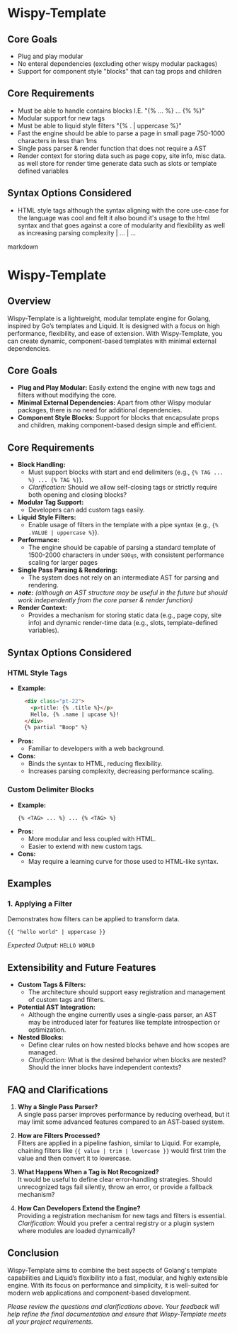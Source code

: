 # Wispy-Template

## Core Goals
- Plug and play modular
- No enteral dependencies (excluding other wispy modular packages)
- Support for component style "blocks" that can tag props and children

## Core Requirements
- Must be able to handle contains blocks I.E. "{% <TAG> ... %} ... {% <TAG> %}"
- Modular support for new tags
- Must be able to liquid style filters "{% .<value> | uppercase %}"
- Fast the engine should be able to parse a page in small page  750-1000 characters in less than 1ms
- Single pass parser & render function that does not require a AST 
- Render context for storing data such as page copy, site info, misc data. as well store for render time generate data such as slots or template defined variables

## Syntax Options Considered
- HTML style tags although the syntax aligning with the core use-case for the language was cool and felt it also bound it's usage to the html syntax and that goes against a core of modularity and flexibility as well as increasing parsing complexity
| <For for="x" as="y"> ... </For>
| <If> ... <If/>




markdown
# Wispy-Template

## Overview
Wispy-Template is a lightweight, modular template engine for Golang, inspired by Go’s templates and Liquid. It is designed with a focus on high performance, flexibility, and ease of extension. With Wispy-Template, you can create dynamic, component-based templates with minimal external dependencies.

## Core Goals
- **Plug and Play Modular:** Easily extend the engine with new tags and filters without modifying the core.
- **Minimal External Dependencies:** Apart from other Wispy modular packages, there is no need for additional dependencies.
- **Component Style Blocks:** Support for blocks that encapsulate props and children, making component-based design simple and efficient.

## Core Requirements
- **Block Handling:** 
  - Must support blocks with start and end delimiters (e.g., `{% TAG ... %} ... {% TAG %}`).
  - *Clarification:* Should we allow self-closing tags or strictly require both opening and closing blocks?
- **Modular Tag Support:** 
  - Developers can add custom tags easily.
- **Liquid Style Filters:** 
  - Enable usage of filters in the template with a pipe syntax (e.g., `{% .VALUE | uppercase %}`).
- **Performance:** 
  - The engine should be capable of parsing a standard template of 1500-2000 characters in under `500ųs`, with consistent performance scaling for larger pages
- **Single Pass Parsing & Rendering:** 
  - The system does not rely on an intermediate AST for parsing and rendering.
- ***note:*** *(although an AST structure may be useful in the future but should work independently from the core parser & render function)*
- **Render Context:** 
  - Provides a mechanism for storing static data (e.g., page copy, site info) and dynamic render-time data (e.g., slots, template-defined variables).

## Syntax Options Considered
### HTML Style Tags
- **Example:**
  ```html
    <div class="pt-22">
      <p>title: {% .title %}</p>
      Hello, {% .name | upcase %}!
    </div>
    {% partial "Boop" %}
  ```
- **Pros:** 
  - Familiar to developers with a web background.
- **Cons:** 
  - Binds the syntax to HTML, reducing flexibility.
  - Increases parsing complexity, decreasing performance scaling.

### Custom Delimiter Blocks
- **Example:**
  ```liquid
  {% <TAG> ... %} ... {% <TAG> %}
  ```
- **Pros:** 
  - More modular and less coupled with HTML.
  - Easier to extend with new custom tags.
- **Cons:** 
  - May require a learning curve for those used to HTML-like syntax.

## Examples

### 1. Applying a Filter
Demonstrates how filters can be applied to transform data.
```liquid
{{ "hello world" | uppercase }}
```
*Expected Output:* `HELLO WORLD`

## Extensibility and Future Features
- **Custom Tags & Filters:** 
  - The architecture should support easy registration and management of custom tags and filters.
- **Potential AST Integration:** 
  - Although the engine currently uses a single-pass parser, an AST may be introduced later for features like template introspection or optimization.
- **Nested Blocks:**
  - Define clear rules on how nested blocks behave and how scopes are managed.
  - *Clarification:* What is the desired behavior when blocks are nested? Should the inner blocks have independent contexts?

## FAQ and Clarifications
1. **Why a Single Pass Parser?**  
   A single pass parser improves performance by reducing overhead, but it may limit some advanced features compared to an AST-based system.
   
2. **How are Filters Processed?**  
   Filters are applied in a pipeline fashion, similar to Liquid. For example, chaining filters like `{{ value | trim | lowercase }}` would first trim the value and then convert it to lowercase.
   
3. **What Happens When a Tag is Not Recognized?**  
   It would be useful to define clear error-handling strategies. Should unrecognized tags fail silently, throw an error, or provide a fallback mechanism?
   
4. **How Can Developers Extend the Engine?**  
   Providing a registration mechanism for new tags and filters is essential. *Clarification:* Would you prefer a central registry or a plugin system where modules are loaded dynamically?

## Conclusion
Wispy-Template aims to combine the best aspects of Golang's template capabilities and Liquid’s flexibility into a fast, modular, and highly extensible engine. With its focus on performance and simplicity, it is well-suited for modern web applications and component-based development.

*Please review the questions and clarifications above. Your feedback will help refine the final documentation and ensure that Wispy-Template meets all your project requirements.*

